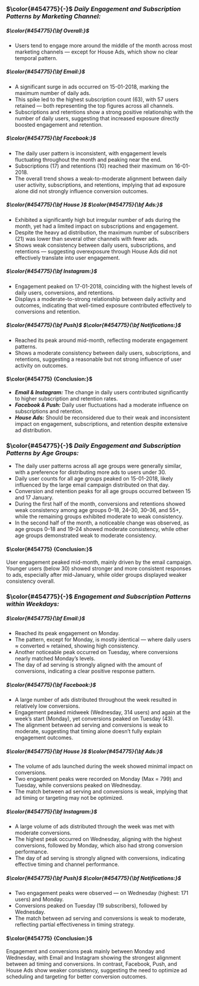 ### $\color{#454775}{-}$ ***Daily Engagement and Subscription Patterns by Marketing Channel:*** 
##### $\color{#454775}{\bf Overall:}$
- Users tend to engage more around the middle of the month across most marketing channels — except for House Ads, which show no clear temporal pattern.
##### $\color{#454775}{\bf Email:}$
- A significant surge in ads occurred on 15-01-2018, marking the maximum number of daily ads.
- This spike led to the highest subscription count (63), with 57 users retained — both representing the top figures across all channels.
- Subscriptions and retentions show a strong positive relationship with the number of daily users, suggesting that increased exposure directly boosted engagement and retention.
##### $\color{#454775}{\bf Facebook:}$
- The daily user pattern is inconsistent, with engagement levels fluctuating throughout the month and peaking near the end.
- Subscriptions (17) and retentions (10) reached their maximum on 16-01-2018.
- The overall trend shows a weak-to-moderate alignment between daily user activity, subscriptions, and retentions, implying that ad exposure alone did not strongly influence conversion outcomes.
##### $\color{#454775}{\bf House }$ $\color{#454775}{\bf Ads:}$
- Exhibited a significantly high but irregular number of ads during the month, yet had a limited impact on subscriptions and engagement.
- Despite the heavy ad distribution, the maximum number of subscribers (21) was lower than several other channels with fewer ads.
- Shows weak consistency between daily users, subscriptions, and retentions — suggesting overexposure through House Ads did not effectively translate into user engagement.
##### $\color{#454775}{\bf Instagram:}$
- Engagement peaked on 17-01-2018, coinciding with the highest levels of daily users, conversions, and retentions.
- Displays a moderate-to-strong relationship between daily activity and outcomes, indicating that well-timed exposure contributed effectively to conversions and retention.
##### $\color{#454775}{\bf Push}$ $\color{#454775}{\bf Notifications:}$
- Reached its peak around mid-month, reflecting moderate engagement patterns.
- Shows a moderate consistency between daily users, subscriptions, and retentions, suggesting a reasonable but not strong influence of user activity on outcomes.
#### $\color{#454775} {Conclusion:}$
- ***Email & Instagram:*** The change in daily users contributed significantly to higher subscription and retention rates.
- ***Facebook & Push:*** Daily user fluctuations had a moderate influence on subscriptions and retention.
- ***House Ads:*** Should be reconsidered due to their weak and inconsistent impact on engagement, subscriptions, and retention despite extensive ad distribution.
### $\color{#454775}{-}$ ***Daily Engagement and Subscription Patterns by Age Groups:*** 
- The daily user patterns across all age groups were generally similar, with a preference for distributing more ads to users under 30.
- Daily user counts for all age groups peaked on 15-01-2018, likely influenced by the large email campaign distributed on that day.
- Conversion and retention peaks for all age groups occurred between 15 and 17 January.
- During the first half of the month, conversions and retentions showed weak consistency among age groups 0–18, 24–30, 30–36, and 55+, while the remaining groups exhibited moderate to weak consistency.
- In the second half of the month, a noticeable change was observed, as age groups 0–18 and 19–24 showed moderate consistency, while other age groups demonstrated weak to moderate consistency.
#### $\color{#454775} {Conclusion:}$
User engagement peaked mid-month, mainly driven by the email campaign. Younger users (below 30) showed stronger and more consistent responses to ads, especially after mid-January, while older groups displayed weaker consistency overall.
### $\color{#454775}{-}$ ***Engagement and Subscription Patterns within Weekdays:*** 
##### $\color{#454775}{\bf Email:}$
- Reached its peak engagement on Monday.
- The pattern, except for Monday, is mostly identical — where daily users ≈ converted ≈ retained, showing high consistency.
- Another noticeable peak occurred on Tuesday, where conversions nearly matched Monday’s levels.
- The day of ad serving is strongly aligned with the amount of conversions, indicating a clear positive response pattern.
##### $\color{#454775}{\bf Facebook:}$
- A large number of ads distributed throughout the week resulted in relatively low conversions.
- Engagement peaked midweek (Wednesday, 314 users) and again at the week’s start (Monday), yet conversions peaked on Tuesday (43).
- The alignment between ad serving and conversions is weak to moderate, suggesting that timing alone doesn’t fully explain engagement outcomes.
##### $\color{#454775}{\bf House }$ $\color{#454775}{\bf Ads:}$
- The volume of ads launched during the week showed minimal impact on conversions.
- Two engagement peaks were recorded on Monday (Max = 799) and Tuesday, while conversions peaked on Wednesday.
- The match between ad serving and conversions is weak, implying that ad timing or targeting may not be optimized.
##### $\color{#454775}{\bf Instagram:}$
- A large volume of ads distributed through the week was met with moderate conversions.
- The highest peak occurred on Wednesday, aligning with the highest conversions, followed by Monday, which also had strong conversion performance.
- The day of ad serving is strongly aligned with conversions, indicating effective timing and channel performance.
##### $\color{#454775}{\bf Push}$ $\color{#454775}{\bf Notifications:}$
- Two engagement peaks were observed — on Wednesday (highest: 171 users) and Monday.
- Conversions peaked on Tuesday (19 subscribers), followed by Wednesday.
- The match between ad serving and conversions is weak to moderate, reflecting partial effectiveness in timing strategy.
#### $\color{#454775} {Conclusion:}$
Engagement and conversions peak mainly between Monday and Wednesday, with Email and Instagram showing the strongest alignment between ad timing and conversions. In contrast, Facebook, Push, and House Ads show weaker consistency, suggesting the need to optimize ad scheduling and targeting for better conversion outcomes.